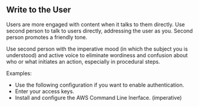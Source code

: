 ## Write to the User

Users are more engaged with content when it talks to them directly. Use second person to talk to users directly, addressing the user as you. Second person promotes a friendly tone. 

Use second person with the imperative mood (in which the subject you is understood) and active voice to eliminate wordiness and confusion about who or what initiates an action, especially in procedural steps.

Examples:
- Use the following configuration if you want to enable authentication.
- Enter your access keys.
- Install and configure the AWS Command Line Inerface. (imperative)
